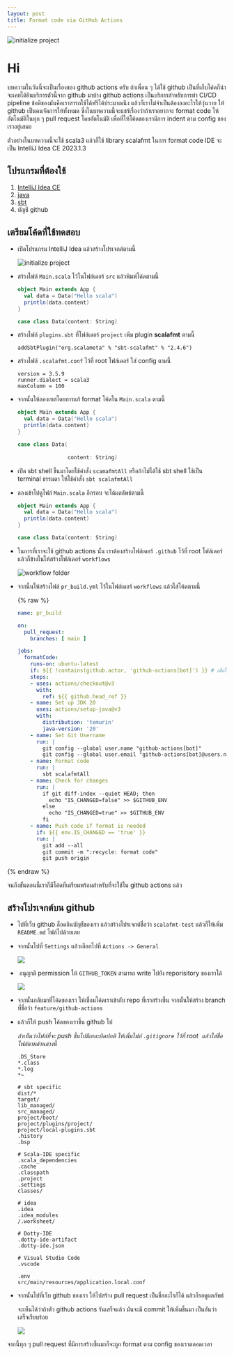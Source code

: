 ```yaml
---
layout: post
title: Format code via GitHub Actions
---
```

<p>
  <img src="/assets/format-code-via-github-actions/cover.png" alt="initialize project" />
</p>

# Hi

บทความในวันนี้จะเป็นเรื่องของ github actions ครับ ถ้าเพื่อน ๆ ได้ใช้ github เป็นที่เก็บโค้ดก็น่าจะเคยได้ยินบริการตัวนี้จาก github มาบ้าง github actions เป็นบริการสำหรับการทำ CI/CD pipeline ข้อดีของมันคือเราสารถใช้ได้ฟรีได้ประมาณนึง แล้วก็เราไม่จำเป็นต้องลงอะไรให้วุ่นวาย ให้ github เป็นคนจัดการให้ทั้งหมด ซึ่งในบทความนี้จะแชร์เรื่องว่าถ้าเราอยากจะ format code ให้อัตโนมัติในทุก ๆ pull request โดยอัตโนมัติ เพื่อที่ให้โค้ดของเรามีการ indent ตาม config ของเราอยู่เสมอ 

ตัวอย่างในบทความนี้จะใช้ scala3 แล้วก็ใช้ library scalafmt ในการ format code IDE จะเป็น IntelliJ Idea CE 2023.1.3

## โปรแกรมที่ต้องใช้

1. [IntelliJ Idea CE](https://www.jetbrains.com/idea/download/)
2. [java](https://adoptium.net/temurin/releases/)
3. [sbt](https://www.scala-sbt.org/download.html)
4. บัญชี github

## เตรียมโค้ดที่ใช้ทดสอบ

- เปิดโปรแกรม IntelliJ Idea แล้วสร้างโปรเจกต์ตามนี้

  <p>
      <img src="/assets/format-code-via-github-actions/intialize-project.png" alt="initialize project" />
  </p>

- สร้างไฟล์ `Main.scala` ไว้ในโฟล์เดอร์ `src` แล้วพิมพ์โค้ดตามนี้

  ```scala
  object Main extends App {
    val data = Data("Hello scala")
    println(data.content)
  }

  case class Data(content: String)

  ```
- สร้างไฟล์ `plugins.sbt` ที่โฟล์เดอร์ `project` เพิ่ม plugin **scalafmt** ตามนี้

  ```
  addSbtPlugin("org.scalameta" % "sbt-scalafmt" % "2.4.6")
  ```

- สร้างไฟล์ `.scalafmt.conf` ไว้ที่ root โฟล์เดอร์ ใส่ config ตามนี้

  ```
  version = 3.5.9
  runner.dialect = scala3
  maxColumn = 100
  ```

- จากนั้นให้ลองเทสโดยการแก้ format โค้ดใน `Main.scala` ตามนี้

  ```scala
  object Main extends App {
    val data = Data("Hello scala")
    println(data.content)
  }

  case class Data(
                  
                  content: String)
  ```
- เปิด sbt shell ขึ้นมาโดยใช้คำสั่ง `scamafmtAll` หรือถ้าไม่ได้ใช้ sbt shell ใช้เป็น terminal ธรรมดา ให้ใช้คำสั่ง `sbt scalafmtAll`

- ลองเข้าไปดูไฟล์ `Main.scala` อีกรอบ จะได้ผลลัพธ์ตามนี้

  ```scala
  object Main extends App {
    val data = Data("Hello scala")
    println(data.content)
  }

  case class Data(content: String)
  ```

- ในการที่เราจะใช้ github actions นั้น เราต้องสร้างโฟล์เดอร์ `.github` ไว้ที่ root โฟล์เดอร์แล้วก็ข้างในให้สร้างโฟล์เดอร์ `workflows`

  <p>
    <img src="/assets/format-code-via-github-actions/workflow-folder.png" alt="workflow folder" />
  </p>

- จากนี้นให้สร้างไฟล์ `pr_build.yml` ไว้ในโฟล์เดอร์ `workflows` แล้วใส่โค้ดตามนี้

  {% raw %}
  ```yml
  name: pr_build

  on:
    pull_request:
      branches: [ main ]

  jobs:
    formatCode:
      runs-on: ubuntu-latest
      if: ${{ !contains(github.actor, 'github-actions[bot]') }} # เพื่อไม่ให้ commit ของ bot มารัน job ตัวนี้อีก
      steps:
      - uses: actions/checkout@v3
        with:
          ref: ${{ github.head_ref }}
      - name: Set up JDK 20
        uses: actions/setup-java@v3
        with:
          distribution: 'temurin'
          java-version: '20'
      - name: Set Git Username
        run: |
          git config --global user.name "github-actions[bot]"
          git config --global user.email "github-actions[bot]@users.noreply.github.com"
      - name: Format code
        run: |
          sbt scalafmtAll
      - name: Check for changes
        run: |
          if git diff-index --quiet HEAD; then
            echo "IS_CHANGED=false" >> $GITHUB_ENV
          else
            echo "IS_CHANGED=true" >> $GITHUB_ENV
          fi
      - name: Push code if format is needed
        if: ${{ env.IS_CHANGED == 'true' }}
        run: |
          git add --all
          git commit -m ":recycle: format code"
          git push origin
  ```
{% endraw %}

จนถึงขั้นตอนนี้เราก็มีโค้ดที่เตรียมพร้อมสำหรับที่จะใช้ใน github actions แล้ว

## สร้างโปรเจกต์บน github 

- ไปที่เว็บ github ล็อคอินบัญชีของเรา แล้วสร้างโปรเจกต์ชื่อว่า `scalafmt-test` แล้วก็ให้เพิ่ม `README.md` ไฟล์ไปด้วยเลย

- จากนั้นไปที่ `Settings` แล้วเลือกไปที่ `Actions -> General`

  <p>
    <img src="/assets/format-code-via-github-actions/github-setting-1.png" />
  </p>

-  อนุญาติ permission ให้ `GITHUB_TOKEN` สามารถ write ไปยัง reporisitory ของเราได้

  <p>
    <img src="/assets/format-code-via-github-actions/github-setting-2.png" />
  </p>

- จากนั้นกลับมาที่โค้ดของเรา ให้เชื่อมโค้ดเราเข้ากับ repo ที่เราสร้างขึ้น จากนั้นให้สร้าง branch ที่ชื่อว่า `feature/github-actions`

- แล้วก็ให้ push โค้ดของเราขึ้น github ไป 

  *ถ้าเห็นว่าไฟล์ที่จะ push ขึ้นไปมีเยอะผิดปกติ ให้เพื่มไฟล์ `.gitignore` ไว้ที่ root  แล้วใส่ชื่อไฟล์ตามด้านล่างนี้*

    ```
    .DS_Store
    *.class
    *.log
    *~

    # sbt specific
    dist/*
    target/
    lib_managed/
    src_managed/
    project/boot/
    project/plugins/project/
    project/local-plugins.sbt
    .history
    .bsp

    # Scala-IDE specific
    .scala_dependencies
    .cache
    .classpath
    .project
    .settings
    classes/

    # idea
    .idea
    .idea_modules
    /.worksheet/

    # Dotty-IDE
    .dotty-ide-artifact
    .dotty-ide.json

    # Visual Studio Code
    .vscode

    .env
    src/main/resources/application.local.conf
    ```

- จากนั้นไปที่เว็บ github ของเรา ให้ไปสร้าง pull request เป็นชื่ออะไรก็ได้ แล้วก็รอดูผลลัพธ์ 

  จะเห็นได้ว่าถ้าตัว github actions รันเสร็จแล้ว มันจะมี commit ให้เพิ่มขึ้นมา เป็นอันว่าเสร็จเรียบร้อย

  <p>
    <img src="/assets/format-code-via-github-actions/result.png" />
  </p>


จากนี้ทุก ๆ pull request ที่มีการสร้างขึ้นมาก็จะถูก format ตาม config ของเราตลอดเวลา